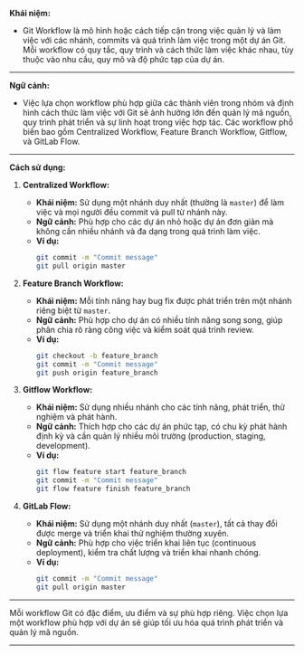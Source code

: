 **Khái niệm:**

- Git Workflow là mô hình hoặc cách tiếp cận trong việc quản lý và làm việc với các nhánh, commits và quá trình làm việc trong một dự án Git. Mỗi workflow có quy tắc, quy trình và cách thức làm việc khác nhau, tùy thuộc vào nhu cầu, quy mô và độ phức tạp của dự án.

---

**Ngữ cảnh:**

- Việc lựa chọn workflow phù hợp giữa các thành viên trong nhóm và định hình cách thức làm việc với Git sẽ ảnh hưởng lớn đến quản lý mã nguồn, quy trình phát triển và sự linh hoạt trong việc hợp tác. Các workflow phổ biến bao gồm Centralized Workflow, Feature Branch Workflow, Gitflow, và GitLab Flow.

---

**Cách sử dụng:**

1. **Centralized Workflow:**

   - **Khái niệm:** Sử dụng một nhánh duy nhất (thường là `master`) để làm việc và mọi người đều commit và pull từ nhánh này.
   - **Ngữ cảnh:** Phù hợp cho các dự án nhỏ hoặc dự án đơn giản mà không cần nhiều nhánh và đa dạng trong quá trình làm việc.
   - **Ví dụ:**
     ```bash
     git commit -m "Commit message"
     git pull origin master
     ```

2. **Feature Branch Workflow:**

   - **Khái niệm:** Mỗi tính năng hay bug fix được phát triển trên một nhánh riêng biệt từ `master`.
   - **Ngữ cảnh:** Phù hợp cho dự án có nhiều tính năng song song, giúp phân chia rõ ràng công việc và kiểm soát quá trình review.
   - **Ví dụ:**
     ```bash
     git checkout -b feature_branch
     git commit -m "Commit message"
     git push origin feature_branch
     ```

3. **Gitflow Workflow:**

   - **Khái niệm:** Sử dụng nhiều nhánh cho các tính năng, phát triển, thử nghiệm và phát hành.
   - **Ngữ cảnh:** Thích hợp cho các dự án phức tạp, có chu kỳ phát hành định kỳ và cần quản lý nhiều môi trường (production, staging, development).
   - **Ví dụ:**
     ```bash
     git flow feature start feature_branch
     git commit -m "Commit message"
     git flow feature finish feature_branch
     ```

4. **GitLab Flow:**
   - **Khái niệm:** Sử dụng một nhánh duy nhất (`master`), tất cả thay đổi được merge và triển khai thử nghiệm thường xuyên.
   - **Ngữ cảnh:** Phù hợp cho việc triển khai liên tục (continuous deployment), kiểm tra chất lượng và triển khai nhanh chóng.
   - **Ví dụ:**
     ```bash
     git commit -m "Commit message"
     git pull origin master
     ```

---

Mỗi workflow Git có đặc điểm, ưu điểm và sự phù hợp riêng. Việc chọn lựa một workflow phù hợp với dự án sẽ giúp tối ưu hóa quá trình phát triển và quản lý mã nguồn.

---
